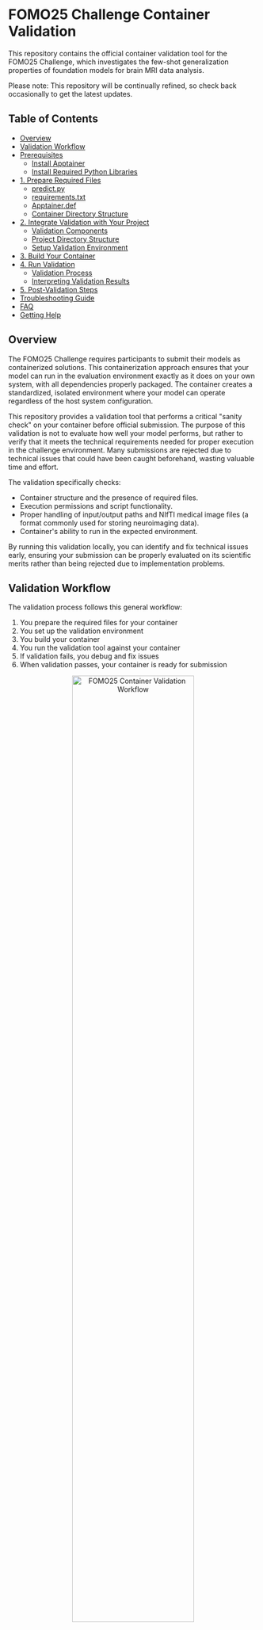 # FOMO25 Challenge Container Validation

This repository contains the official container validation tool for the FOMO25 Challenge, which investigates the few-shot generalization properties of foundation models for brain MRI data analysis.

Please note: This repository will be continually refined, so check back occasionally to get the latest updates.

## Table of Contents
- [Overview](#overview)
- [Validation Workflow](#validation-workflow)
- [Prerequisites](#prerequisites)
  - [Install Apptainer](#install-apptainer)
  - [Install Required Python Libraries](#install-required-python-libraries)
- [1. Prepare Required Files](#1-prepare-required-files)
  - [predict.py](#predictpy)
  - [requirements.txt](#requirementstxt)
  - [Apptainer.def](#apptainerdef)
  - [Container Directory Structure](#container-directory-structure)
- [2. Integrate Validation with Your Project](#2-integrate-validation-with-your-project)
  - [Validation Components](#validation-components)
  - [Project Directory Structure](#project-directory-structure)
  - [Setup Validation Environment](#setup-validation-environment)
- [3. Build Your Container](#3-build-your-container)
- [4. Run Validation](#4-run-validation)
  - [Validation Process](#validation-process)
  - [Interpreting Validation Results](#interpreting-validation-results)
- [5. Post-Validation Steps](#5-post-validation-steps)
- [Troubleshooting Guide](#troubleshooting-guide)
- [FAQ](#faq)
- [Getting Help](#getting-help)

## Overview

The FOMO25 Challenge requires participants to submit their models as containerized solutions. This containerization approach ensures that your model can run in the evaluation environment exactly as it does on your own system, with all dependencies properly packaged. The container creates a standardized, isolated environment where your model can operate regardless of the host system configuration.

This repository provides a validation tool that performs a critical "sanity check" on your container before official submission. The purpose of this validation is not to evaluate how well your model performs, but rather to verify that it meets the technical requirements needed for proper execution in the challenge environment. Many submissions are rejected due to technical issues that could have been caught beforehand, wasting valuable time and effort.

The validation specifically checks:

- Container structure and the presence of required files.
- Execution permissions and script functionality.
- Proper handling of input/output paths and NIfTI medical image files (a format commonly used for storing neuroimaging data).
- Container's ability to run in the expected environment.

By running this validation locally, you can identify and fix technical issues early, ensuring your submission can be properly evaluated on its scientific merits rather than being rejected due to implementation problems.

## Validation Workflow

The validation process follows this general workflow:

1. You prepare the required files for your container
2. You set up the validation environment
3. You build your container
4. You run the validation tool against your container
5. If validation fails, you debug and fix issues
6. When validation passes, your container is ready for submission

<div align="center">
  <img src="imgs/workflow-diagram-v2.svg" width="70%" alt="FOMO25 Container Validation Workflow">
</div>

## Prerequisites

Before beginning the container validation process, ensure you have installed all necessary tools and dependencies.

### Install Apptainer

You need to install Apptainer (formerly Singularity) to build and run your container. Apptainer primarily supports Linux environments (Ubuntu, Debian, etc). If using MacOS or Windows, you'll need to use virtualization tools (Docker, Virtual Machines, or WSL2).

Installation instructions by platform:
- [Install in Linux (Ubuntu, Debian, Fedora, ...)](https://apptainer.org/docs/admin/main/installation.html#install-from-pre-built-packages)
- [Install in MacOS](https://apptainer.org/docs/admin/main/installation.html#mac)
- [Install in Windows](https://apptainer.org/docs/admin/main/installation.html#windows)

Verify your Apptainer installation with:

```bash
apptainer --version
```

### Install Required Python Libraries

You need these Python libraries in your local environment for generating synthetic test data and calculating metrics (these are used by the validation scripts outside the container):

```bash
pip install nibabel numpy pandas scikit-learn tqdm
```

## 1. Prepare Required Files

You must prepare the following files for your submission (all these files are **mandatory**):

### predict.py

This script handles inference operations with your trained model. It processes NIfTI files and must preserve the original image metadata in the output. The predict.py file must accept the following arguments:
- `--input`: Path to the input file for inference
- `--output`: Destination path for saving results

Example usage: 

```bash
python predict.py --input /path/to/input/file.nii.gz --output /path/to/output/file.nii.gz
```

**Implementation Template**

```python
import argparse
import os
import nibabel as nib
import numpy as np

def parse_args():
    parser = argparse.ArgumentParser(description="FOMO25 Inference CLI")
    parser.add_argument("--input", type=str, required=True, help="Path to input NIfTI file")
    parser.add_argument("--output", type=str, required=True, help="Path to save output prediction file")
    return parser.parse_args()

def main():
    args = parse_args()
    
    # Load input image
    input_img = nib.load(args.input)
    input_data = input_img.get_fdata()
    
    # Your model inference code here
    # For this example, create a dummy segmentation
    output_data = np.zeros_like(input_data)
    
    # Save with same metadata as input
    output_img = nib.Nifti1Image(output_data, input_img.affine, input_img.header)
    nib.save(output_img, args.output)
    return 0

if __name__ == "__main__":
    main()
```

### requirements.txt

The `requirements.txt` file lists all Python packages required for your model inference, ensuring consistent environment configuration.

**Implementation Example**

```
torch
nibabel
numpy
```
Note: This is just an example. Include your own specific dependencies here.

### Apptainer.def

The `Apptainer.def` file contains instructions for building your container environment, ensuring reproducibility and portability.

**Implementation Example**
```apptainer
Bootstrap: docker
From: pytorch/pytorch:2.0.0-cuda11.7-cudnn8-runtime

%files
    src /app
    requirements.txt /app/requirements.txt

%post
    apt-get update && apt-get install -y --no-install-recommends \
        python3-pip \
        python3-dev \
        && rm -rf /var/lib/apt/lists/*
    
    pip install --no-cache-dir -r /app/requirements.txt
    
    # Make predict.py executable
    chmod +x /app/predict.py

%runscript
    exec python /app/predict.py "$@"
```

### Container Directory Structure

Your container **must** have the following internal structure:

```
/
├── app/              # Your application code
│   ├── predict.py    # Main inference script (REQUIRED)
│   └── ...           # Other necessary code
├── input/            # Mounted input directory (DO NOT include in container)
├── output/           # Mounted output directory (DO NOT include in container)
└── ...               # Other system files
```

Important notes:
- Your predict.py file must be located at `/app/predict.py`
- The input and output directories are mounted at runtime and should not be included in your container

## 2. Integrate Validation with Your Project

### Validation Components

The validation tool includes these key components that will test your container:

- `validate_container.sh`: Main validation script that orchestrates the testing process
- `compute_metrics.py`: Calculates performance metrics on your model's output
- `test_data_generator.py`: Creates synthetic NIfTI test images for validation

You don't need to modify these files, but understanding their purpose helps troubleshoot validation issues.

### Project Directory Structure

Set up your project with the following recommended structure to easily integrate the validation tool:

```
your-project/
├── src/                  # Your model code and implementation
│   ├── predict.py        # Main inference script (will be copied to container)
│   └── ...               # Other model files
├── requirements.txt      # Dependencies for your model
├── Apptainer.def         # Container definition file
├── validation/           # Validation tool directory (clone from this repo)
│   ├── validate_container.sh
│   ├── compute_metrics.py
│   ├── test_data_generator.py
│   └── ...
├── test/                 # Default directories for validation data
│   ├── input/            # Test inputs (empty, will be populated during validation)
│   └── output/           # Test outputs (empty, will be populated during validation)
└── container_config.yml  # Validation configuration
```

### Setup Validation Environment

1. **Clone the validation repository into your project**

```bash 
git clone https://github.com/fomo25/container-validator.git validation
```

2. **Copy configuration template**

```bash 
cp validation/container_config.template.yml ./container_config.yml
```

3. **Create necessary directories**

```bash 
mkdir -p test/input test/output
```

4. **Configure validation settings**
Edit `container_config.yml` to match your project's specific needs:

```yaml
# Container settings
container:
  name: "your-model-name"   # Give your container a meaningful name
  command: "apptainer"      # Use "apptainer" or "singularity" based on your installation

# Directory paths
directories:
  input: "test/input"       # Relative path to test input directory
  output: "test/output"     # Relative path to test output directory
  containers: "."           # Location where your container image is stored

# Validation settings
validate:
  gpu: true                 # Set to false if not using GPU for testing
  generate_data: true       # Creates synthetic test data
  compute_metrics: true     # Calculate performance metrics
  save_report: true         # Generate validation report
  result_file: "validation_result.json"  # Report output location
```

## 3. Build Your Container

Build your container using the Apptainer.def file you prepared in step 1:

```bash
apptainer build /path/to/save/your/container.sif Apptainer.def
```

This command creates a `.sif` container file that encapsulates your model and all its dependencies.

## 4. Run Validation

### Validation Process

Once your container is built, run the validation tool to ensure it will work correctly in the evaluation environment:

```bash
./validation/validate_container.sh --path /path/to/your-container.sif
```

Or if you've configured a custom `container_config.yml`:

```bash
./validation/validate_container.sh --config container_config.yml
```

The validation process will:
1. Generate synthetic NIfTI test data (if configured)
2. Run your container against this test data
3. Evaluate the output format and basic functionality
4. Generate a validation report in `validation_result.json`

### Interpreting Validation Results

The validation tool produces a detailed report with information about:
- Container structure verification
- Execution success/failure
- Output format correctness
- Basic performance metrics

Review this report carefully to identify any issues that need to be addressed.

## 5. Post-Validation Steps

Once your container passes validation:

1. **Review the validation report** one final time to ensure there are no warnings or issues
2. **Test with representative data** if possible, to confirm your model performs as expected
3. **Submit your container** to the FOMO25 Challenge platform following the submission guidelines on the main challenge website
4. **Track your submission status** on the challenge platform for any feedback or issues

## Troubleshooting Guide

Common validation errors and their solutions:

| Error | Possible Cause | Solution |
|-------|---------------|----------|
| Missing predict.py | Script not at the correct path | Ensure predict.py is at `/app/predict.py` in the container |
| Permission denied | Script not executable | Add `chmod +x /app/predict.py` to your Apptainer.def %post section |
| Dependency errors | Missing packages | Check that all required packages are in requirements.txt and properly installed |
| Input/output errors | Incorrect path handling | Verify your script correctly uses the paths provided via command-line arguments |
| Memory errors | Model too large for available resources | Optimize your model or check GPU memory usage |
| NIfTI format errors | Metadata not preserved | Ensure you're using the input image's affine and header for the output |

For more complex issues, check the validation logs and container build logs for detailed error messages.

<!-- ## Submission Checklist

Before submitting to the challenge platform, verify that:

- [ ] Container includes all required files (predict.py, etc.)
- [ ] predict.py accepts --input and --output parameters
- [ ] Container successfully builds without errors
- [ ] Validation tool runs successfully and passes all checks
- [ ] Output preserves NIfTI metadata from input files
- [ ] Container file size is within platform limits (if specified)
- [ ] All dependencies are properly included in the container -->

## FAQ

**Q: Do I need to include training code in my submission?** 
A: No, only the inference code is required. The evaluation will only run your `predict.py` script.

**Q: Can I use frameworks other than PyTorch?** 
A: Yes, you can use any framework as long as it's included in your container. Make sure to specify all dependencies in your `Apptainer.def` file.

**Q: How do I handle GPU support?** 
A: The validation script will test GPU support if available. Include GPU-compatible versions of your libraries if your model uses GPU acceleration.

**Q: Can I test with my own data?** 
A: Yes, place your test data in the input directory defined in `container_config.yml`.


## Getting Help

If you encounter issues not covered in this documentation:

- Check the [main FOMO25 Challenge website](https://fomo25.github.io/) for additional resources
- Post questions by [creating an issue](https://github.com/fomo25/container-validator/issues/new) in the repository
- Contact the challenge organizers at fomo25@di.ku.dk

For Apptainer-specific issues, refer to the [official Apptainer documentation](https://apptainer.org/docs/user/latest/).
